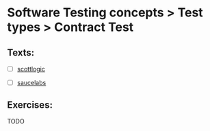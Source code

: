 # Software Testing concepts > Test types > Contract Test

## Texts:

- [ ] [scottlogic](https://blog.scottlogic.com/2019/01/07/introduction-to-contract-testing-part-1.html)
- [ ] [saucelabs](https://saucelabs.com/blog/intro-to-contract-testing-getting-started-with-postman)


## Exercises:

TODO